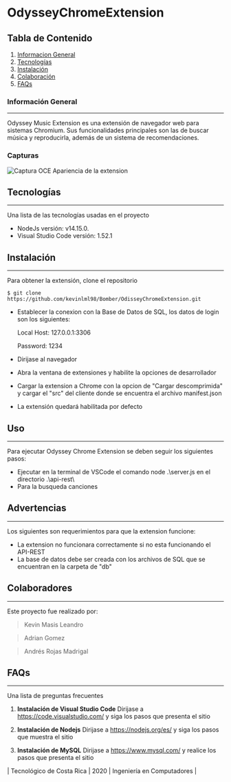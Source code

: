 # OdysseyChromeExtension

## Tabla de Contenido
1. [Informacion General](#Información-General)
2. [Tecnologías](#Tecnologías)
3. [Instalación](#Instalación)
4. [Colaboración](#Colaboradores)
5. [FAQs](#faqs)
### Información General
***
Odyssey Music Extension es una extensión de navegador web para sistemas Chromium. Sus funcionalidades principales son las de buscar música y reproducirla, además de un sistema de recomendaciones. 

### Capturas
![Captura OCE](https://github.com/kevinlml98/OdisseyChromeExtension/blob/main/Images/Captura.jpg)
Apariencia de la extension

## Tecnologías
***
Una lista de las tecnologías usadas en el proyecto
* NodeJs versión: v14.15.0.
* Visual Studio Code versión: 1.52.1

## Instalación
***
Para obtener la extensión, clone el repositorio
```
$ git clone https://github.com/kevinlml98/Bomber/OdisseyChromeExtension.git
```
* Establecer la conexion con la Base de Datos de SQL, los datos de login son los siguientes:

  Local Host: 127.0.0.1:3306
  
  Password: 1234
  
* Dirijase al navegador
* Abra la ventana de extensiones y habilite la opciones de desarrollador
* Cargar la extension a Chrome con la opcion de "Cargar descomprimida" y cargar el "src" del cliente donde se encuentra el archivo manifest.json
* La extensión quedará habilitada por defecto

## Uso
***
Para ejecutar Odyssey Chrome Extension se deben seguir los siguientes pasos:

* Ejecutar en la terminal de VSCode el comando node .\server.js en el directorio .\api-rest\
* Para la busqueda canciones 

## Advertencias
***
Los siguientes son requerimientos para que la extension funcione:

* La extension no funcionara correctamente si no esta funcionando el API-REST
* La base de datos debe ser creada con los archivos de SQL que se encuentran en la carpeta de "db"

## Colaboradores
***
Este proyecto fue realizado por:
> Kevin Masis Leandro

> Adrian Gomez

> Andrés Rojas Madrigal

## FAQs
***
Una lista de preguntas frecuentes
1. **Instalación de Visual Studio Code**
Dirijase a https://code.visualstudio.com/ y siga los pasos que presenta el sitio

2. __Instalación de Nodejs__ 
Dirijase a https://nodejs.org/es/ y siga los pasos que muestra el sitio

3. __Instalación de MySQL__
Dirijase a https://www.mysql.com/ y realice los pasos que presenta el sitio

| Tecnológico de Costa Rica | 2020 | Ingeniería en Computadores |
